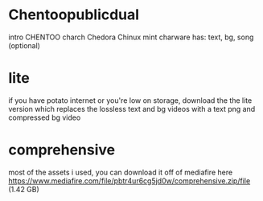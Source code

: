# Chentoopublicdual
intro CHENTOO charch Chedora Chinux mint charware 
has: text, bg, song (optional)

# lite
if you have potato internet or you're low on storage, download the the lite version which replaces the lossless text and bg videos with a text png and compressed bg video

# comprehensive
most of the assets i used, you can download it off of mediafire here
https://www.mediafire.com/file/pbtr4ur6cg5jd0w/comprehensive.zip/file (1.42 GB)

